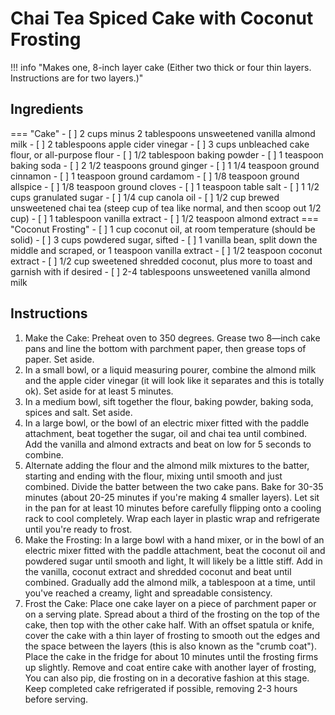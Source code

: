# Chai Tea Spiced Cake with Coconut Frosting

!!! info "Makes one, 8-inch layer cake (Either two thick or four thin layers. Instructions are for two layers.)"

## Ingredients

=== "Cake"
    - [ ] 2 cups minus 2 tablespoons unsweetened vanilla almond milk
    - [ ] 2 tablespoons apple cider vinegar
    - [ ] 3 cups unbleached cake flour, or all-purpose flour
    - [ ] 1/2 tablespoon baking powder 
    - [ ] 1 teaspoon baking soda
    - [ ] 2 1/2 teaspoons ground ginger
    - [ ] 1 1/4 teaspoon ground cinnamon
    - [ ] 1 teaspoon ground cardamom
    - [ ] 1/8 teaspoon ground allspice
    - [ ] 1/8 teaspoon ground cloves
    - [ ] 1 teaspoon table salt
    - [ ] 1 1/2 cups granulated sugar
    - [ ] 1/4 cup canola oil
    - [ ] 1/2 cup brewed unsweetened chai tea (steep cup of tea like normal, and then scoop out 1/2 cup)
    - [ ] 1 tablespoon vanilla extract
    - [ ] 1/2 teaspoon almond extract
=== "Coconut Frosting"
    - [ ] 1 cup coconut oil, at room temperature (should be solid)
    - [ ] 3 cups powdered sugar, sifted
    - [ ] 1 vanilla bean, split down the middle and scraped, or 1 teaspoon vanilla extract
    - [ ] 1/2 teaspoon coconut extract
    - [ ] 1/2 cup sweetened shredded coconut, plus more to toast and garnish with if desired
    - [ ] 2-4 tablespoons unsweetened vanilla almond milk

## Instructions
 
1. Make the Cake: Preheat oven to 350 degrees. Grease two 8—inch cake pans and line the bottom with parchment paper, then grease tops of paper. Set aside. 
2. In a small bowl, or a liquid measuring pourer, combine the almond milk and the apple cider vinegar (it will look like it separates and this is totally ok). Set aside for at least 5 minutes.
3. In a medium bowl, sift together the flour, baking powder, baking soda, spices and salt. Set aside.
4. In a large bowl, or the bowl of an electric mixer fitted with the paddle attachment, beat together the sugar, oil and chai tea until combined. Add the vanilla and almond extracts and beat on low for 5 seconds to combine.
5. Alternate adding the flour and the almond milk mixtures to the batter, starting and ending with the flour, mixing until smooth and just combined. Divide the batter between the two cake pans. Bake for 30-35 minutes (about 20-25 minutes if you're making 4 smaller layers). Let sit in the pan for at least 10 minutes before carefully flipping onto a cooling rack to cool completely. Wrap each layer in plastic wrap and refrigerate until you're ready to frost.
6. Make the Frosting: In a large bowl with a hand mixer, or in the bowl of an electric mixer fitted with the paddle attachment, beat the coconut oil and powdered sugar until smooth and light, It will likely be a little stiff. Add in the vanilla, coconut extract and shredded coconut and beat until combined. Gradually add the almond milk, a tablespoon at a time, until you've reached a creamy, light and spreadable consistency.
7. Frost the Cake: Place one cake layer on a piece of parchment paper or on a serving plate. Spread about a third of the frosting on the top of the cake, then top with the other cake half. With an offset spatula or knife, cover the cake with a thin layer of frosting to smooth out the edges and the space between the layers (this is also known as the "crumb coat"). Place the cake in the fridge for about 10 minutes until the frosting firms up slightly. Remove and coat entire cake with another layer of frosting, You can also pip, die frosting on in a decorative fashion at this stage. Keep completed cake refrigerated if possible, removing 2-3 hours before serving. 
